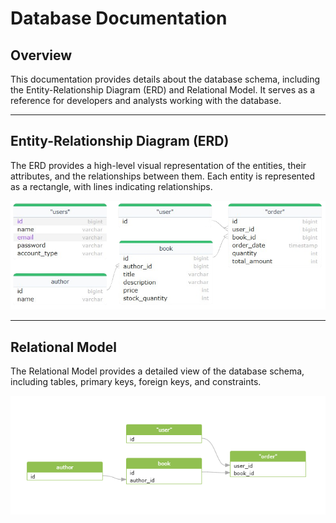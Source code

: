 # Database Documentation

## Overview

This documentation provides details about the database schema, including the Entity-Relationship Diagram (ERD) and Relational Model. It serves as a reference for developers and analysts working with the database.

---

## Entity-Relationship Diagram (ERD)

The ERD provides a high-level visual representation of the entities, their attributes, and the relationships between them. Each entity is represented as a rectangle, with lines indicating relationships.

<img src="./src/database-er-diagram.png">


---

## Relational Model

The Relational Model provides a detailed view of the database schema, including tables, primary keys, foreign keys, and constraints.

<img src="./src/database-relational-model.png">

